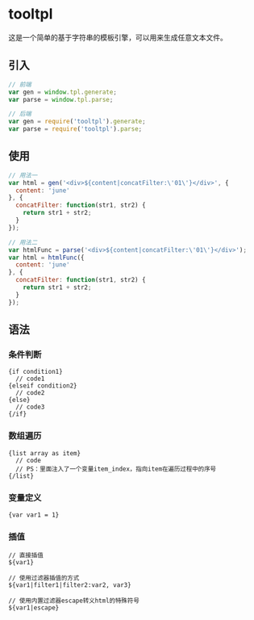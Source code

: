 # tooltpl

这是一个简单的基于字符串的模板引擎，可以用来生成任意文本文件。

## 引入

```javascript
// 前端
var gen = window.tpl.generate;
var parse = window.tpl.parse;

// 后端
var gen = require('tooltpl').generate;
var parse = require('tooltpl').parse;
```

## 使用

```javascript
// 用法一
var html = gen('<div>${content|concatFilter:\'01\'}</div>', {
  content: 'june'
}, {
  concatFilter: function(str1, str2) {
    return str1 + str2;
  }
});

// 用法二
var htmlFunc = parse('<div>${content|concatFilter:\'01\'}</div>');
var html = htmlFunc({
  content: 'june'
}, {
  concatFilter: function(str1, str2) {
    return str1 + str2;
  }
});
```

## 语法

### 条件判断

```
{if condition1}
  // code1
{elseif condition2}
  // code2
{else}
  // code3
{/if}
```

### 数组遍历

```
{list array as item}
  // code
  // PS：里面注入了一个变量item_index，指向item在遍历过程中的序号
{/list}
```

### 变量定义

```
{var var1 = 1}
```

### 插值

```
// 直接插值
${var1}

// 使用过滤器插值的方式
${var1|filter1|filter2:var2, var3}

// 使用内置过滤器escape转义html的特殊符号
${var1|escape}
```